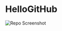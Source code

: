 # HelloGitHub

![Repo Screenshot](https://user-images.githubusercontent.com/49535429/73085883-77dd4980-3e9d-11ea-959d-98ac70059d90.PNG)
